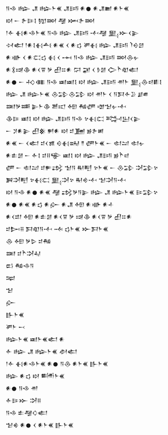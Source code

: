 <div class='block'>
<div class='line'>𒀀𒈾 𒈗 𒂗 𒈗𒈨𒌍 𒂗𒅀 𒀭𒊹 𒀭𒂗𒆤 𒀭𒈨𒌍</div>
<div class='line'>𒊭 𒀸 𒉿𒄿𒋙 𒂖𒇷 𒆷 𒈲𒉿𒇷</div>
<div class='line'>𒁹𒅆 𒈬𒀭𒈾𒈨𒌍 𒀀𒈾 𒈗 𒂗𒅀 𒋾𒆷 𒅅𒁍𒌋𒉌</div>
<div class='line'>𒀴𒅗 𒁹𒀭𒋙𒈬𒋀 𒀭𒌍 𒌋 𒀭𒌓 𒂄𒈬 𒈗 𒂗𒅀 𒇺𒀪𒇻</div>
<div class='line'>𒀭𒀝 𒌋 𒀭𒀫𒌓 𒈬 𒌋 𒆰 𒀀𒈾 𒈗 𒂗𒅀 𒇷𒁲𒉡</div>
<div class='line'>𒀭𒃽𒀏𒆠 𒀭𒌋𒐊 𒃻 𒌷𒇹𒀭 𒁶 𒂼 𒌋 𒊩𒌆 𒀖𒋻𒊏𒅗</div>
<div class='line'>𒀭𒊹 𒀸 𒈧𒈪 𒀀𒈾 𒀜𒀜𒋙 𒊭 𒈗 𒂗𒅀 𒉣𒈨 𒅅𒁲𒁀𒀾𒋙</div>
<div class='line'>𒈗 𒂗 𒈗𒈨𒌍 𒊮𒁉𒊮𒁉 𒊭 𒉣𒈨 𒌋 𒀀𒁕𒅆𒊒 𒋗𒌑</div>
<div class='line'>𒌅𒃻𒌁 𒉌𒈨𒆠 𒍪𒀊 𒅇 𒄀𒂇 𒌝𒈠𒉡𒋾</div>
<div class='line'>𒆠𒄿 𒀜𒋙 𒊭 𒈗 𒂗𒅀 𒀀𒈾 𒆳𒈬𒀫 𒅋𒌨𒌋𒉌</div>
<div class='line'>𒀸 𒋡𒀭𒉌 𒌷𒆜 𒂍𒀭 𒊭 𒄑𒂞 𒂊𒉿𒅖</div>
<div class='line'>𒀭𒌍 𒀸 𒌋𒅗 𒄑𒌋𒂙 𒄰𒈬𒊻 𒈫 𒂇𒈨𒌍 𒀸 𒊕𒁺 𒊕𒉡</div>
<div class='line'>𒀭𒉺𒌆 𒀸 𒅆𒋙 𒄑𒍝𒊍 𒀜𒋙 𒊭 𒈗 𒂗𒅀 𒂊𒋻𒁀</div>
<div class='line'>𒂇 𒀸 𒊕𒁺 𒄑𒊓𒃶 𒈠𒀀 𒊑𒋃 𒆳𒈨𒌍 𒀸 𒊮𒁉 𒋫𒁉𒆳</div>
<div class='line'>𒀉𒋫𒋃 𒆳𒈬𒀫 𒅅𒋫𒆳 𒊑𒄴𒋾 𒈠𒋫𒀀𒋾</div>
<div class='line'>𒊭 𒀀𒈾 𒀭𒊹 𒀭𒌍 𒆷 𒃶𒃻𒀀𒉌 𒈗 𒂗 𒈗𒈨𒌍 𒄿𒁉𒆳</div>
<div class='line'>𒀭𒊹 𒀭𒌍 𒀭𒌓 𒀭𒅎 𒀭𒂗 𒅇 𒀭𒀝 𒀭𒈦</div>
<div class='line'>𒀭𒌋𒄥 𒅇 𒀭𒉺𒌆 𒀭𒌋𒐊 𒃻 𒀏𒆠 𒀭𒌋𒐊 𒃻 𒌷𒇹𒀭</div>
<div class='line'>𒄑𒄖𒍝 𒁕𒊏𒀀𒋾 𒁄 𒌓𒈨𒌍 𒁍𒁕𒈨𒌍</div>
<div class='line'>𒁲 𒅇 𒃻𒌇 𒄑𒄀</div>
<div class='line'>𒌅 𒄑𒋻𒋫𒄷</div>
<div class='line'>𒆗 𒄀𒈾𒀀</div>
<div class='line'>𒉈</div>
<div class='line'>𒈠</div>
<div class='line'>𒅎</div>
<div class='line'>𒃲𒈨𒌍</div>
<div class='line'>𒂄𒈨 𒁁</div>
<div class='line'>𒈗𒈨𒌍 𒀜𒈨𒌍𒅗 𒀭</div>
<div class='line'>𒅆 𒈗 𒂗 𒈗𒈨𒌍 𒀠𒅗</div>
<div class='line'>𒁹𒅆 𒈬𒀭𒈾𒈨𒌍 𒀭𒊹 𒀀𒁲 𒀭𒈨𒌍 𒃲𒈨𒌍</div>
<div class='line'>𒈗 𒀭𒌓 𒊭 𒌦𒈨𒌍</div>
<div class='line'>𒀭𒊹 𒀀𒈾 𒉣</div>
<div class='line'>𒅆𒄿𒁍 𒋫𒍝</div>
<div class='line'>𒀀𒈾 𒉺𒆷𒄭𒅗</div>
<div class='line'>𒈠𒄯 𒀭𒊹 𒌋 𒀭𒈨𒌍 𒃲𒈨𒌍</div>
</div>